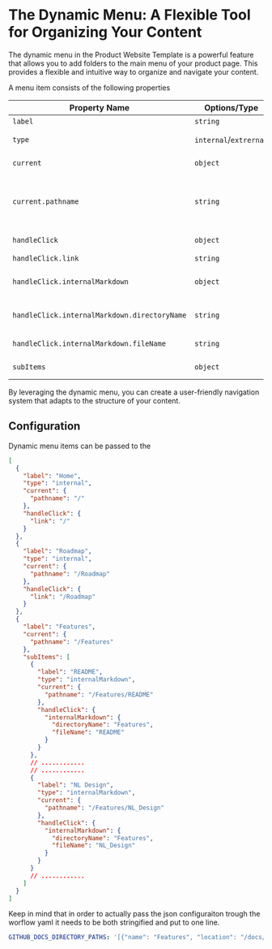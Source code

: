 # The Dynamic Menu: A Flexible Tool for Organizing Your Content

The dynamic menu in the Product Website Template is a powerful feature that allows you to add folders to the main menu of your product page. This provides a flexible and intuitive way to organize and navigate your content.

<!-- When you add a folder to the main menu, the template automatically creates a submenu item for each markdown file in that folder. This means that each markdown file becomes its own page under the corresponding main menu item. It's a simple and efficient way to structure your content and make it easily accessible to visitors. -->

<!-- There's one exception to this rule: the `README.md` file. Instead of becoming a submenu item, the `README.md` file is used as the page for the main menu item itself. This means that when a visitor clicks on the main menu item, they're taken to a page displaying the content of the `README.md` file. -->

<!-- This feature also provides a neat trick for creating a menu item without a submenu. If you want a menu item to lead directly to a single page without any subpages, you can simply create a folder that contains only a `README.md` file. When a visitor clicks on this menu item, they'll be taken directly to the page displaying the content of the `README.md` file. -->

A menu item consists of the following properties

| Property Name                                | Options/Type           | Optional Values and Their Use                                                                                                                              |
| -------------------------------------------- | ---------------------- | ---------------------------------------------------------------------------------------------------------------------------------------------------------- |
| `label`                                      | `string`               | The name of the menu item.                                                                                                                                 |
| `type`                                       | `internal`/`extrernal` | The type of the menu item of which it links to, to an external or internal page.                                                                           |
| `current`                                    | `object`               | An object that when true will set the menu item to current.                                                                                                |
| `current.pathname`                           | `string`               | The pathname on whitch path the menu item is current. pathname = "/Roadmap" is current at https://conductionnl.github.io/product-website-template/Roadmap/ |
| `handleClick`                                | `object`               | An object that tells the menu item what to do when clicked on.                                                                                             |
| `handleClick.link`                           | `string`               | The url to link to.                                                                                                                                        |
| `handleClick.internalMarkdown`               | `object`               | An object that contains the directoryName and fileName to internally link to.                                                                              |
| `handleClick.internalMarkdown.directoryName` | `string`               | The directory name set the `github_docs_directory_paths` variable e.g. `Roadmap`.                                                                          |
| `handleClick.internalMarkdown.fileName`      | `string`               | The file name thats in the directory set at `directoryName` e.g. `README`.                                                                                 |
| `subItems`                                   | `object`               | The subItems object contains all the previous properties.                                                                                                  |

By leveraging the dynamic menu, you can create a user-friendly navigation system that adapts to the structure of your content.

## Configuration

Dynamic menu items can be passed to the

```json
[
  {
    "label": "Home",
    "type": "internal",
    "current": {
      "pathname": "/"
    },
    "handleClick": {
      "link": "/"
    }
  },
  {
    "label": "Roadmap",
    "type": "internal",
    "current": {
      "pathname": "/Roadmap"
    },
    "handleClick": {
      "link": "/Roadmap"
    }
  },
  {
    "label": "Features",
    "current": {
      "pathname": "/Features"
    },
    "subItems": [
      {
        "label": "README",
        "type": "internalMarkdown",
        "current": {
          "pathname": "/Features/README"
        },
        "handleClick": {
          "internalMarkdown": {
            "directoryName": "Features",
            "fileName": "README"
          }
        }
      },
      // ............
      // ............
      {
        "label": "NL Design",
        "type": "internalMarkdown",
        "current": {
          "pathname": "/Features/NL_Design"
        },
        "handleClick": {
          "internalMarkdown": {
            "directoryName": "Features",
            "fileName": "NL_Design"
          }
        }
      }
      // ............
    ]
  }
]
```

Keep in mind that in order to actually pass the json configuraiton trough the worflow yaml it needs to be both stringified and put to one line.

```yaml
GITHUB_DOCS_DIRECTORY_PATHS: '[{"name": "Features", "location": "/docs/features"}, {"name": "Roadmap", "location": "/docs/roadmap"}, {"name": "Usecases", "location": "/docs/usecases"}]'
```
